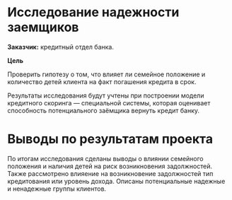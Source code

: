 # Исследование надежности заемщиков

**Заказчик:** кредитный отдел банка. 

**Цель**

Проверить гипотезу о том, что влияет ли семейное положение и количество детей клиента на факт погашения кредита в срок. 

Результаты исследования будут учтены при построении модели кредитного скоринга — специальной системы, которая оценивает способность потенциального заёмщика вернуть кредит банку.

# Выводы по результатам проекта

По итогам исследования сделаны выводы о влиянии семейного положения и наличия детей на риск возникновения задолжностей. Также рассмотрено влияение на возникновение задолжностей тип кредитования или уровень дохода. Описаны потенциальные надежные и ненадежные группы клиентов.

